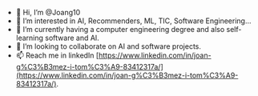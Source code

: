 - 👋 Hi, I’m @Joang10
- 👀 I’m interested in AI, Recommenders, ML, TIC, Software Engineering...
- 🌱 I’m currently having a computer engineering degree and also self-learning software and AI.
- 💞️ I’m looking to collaborate on AI and software projects.
- 📫 Reach me in linkedIn [https://www.linkedin.com/in/joan-g%C3%B3mez-i-tom%C3%A9-83412317a/](https://www.linkedin.com/in/joan-g%C3%B3mez-i-tom%C3%A9-83412317a/).

<!---
Joang10/Joang10 is a ✨ special ✨ repository because its `README.md` (this file) appears on your GitHub profile.
You can click the Preview link to take a look at your changes.
--->
